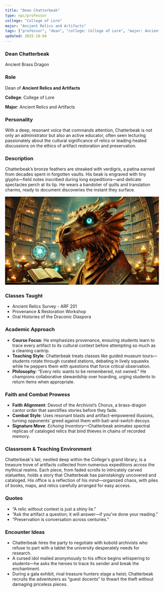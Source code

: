 ```yaml
---
title: "Dean Chatterbeak"
type: npc/professor
college: "College of Lore"
major: "Ancient Relics and Artifacts"
tags: ["professor", "dean", "college: College of Lore", "major: Ancient Relics and Artifacts","variant:brass"]
updated: 2025-10-04
---
```


### Dean Chatterbeak

Ancient Brass Dragon

### Role

Dean of **Ancient Relics and Artifacts**

**College**: College of Lore

**Major**: Ancient Relics and Artifacts

### Personality

With a deep, resonant voice that commands attention, Chatterbeak is not only an administrator but also an active educator, often seen lecturing passionately about the cultural significance of relics or leading heated discussions on the ethics of artifact restoration and preservation.

### Description

Chatterbeak’s bronze feathers are streaked with verdigris, a patina earned from decades spent in forgotten vaults. His beak is engraved with tiny glyphs—field notes inscribed during long expeditions—and delicate spectacles perch at its tip. He wears a bandolier of quills and translation charms, ready to document discoveries the instant they surface.

![21CD179C-81B8-4A2F-AE90-908CEF2F5417](/assets/images/21CD179C-81B8-4A2F-AE90-908CEF2F5417.webp)

### Classes Taught

- Ancient Relics Survey - ARF 201
- Provenance & Restoration Workshop
- Oral Histories of the Draconic Diaspora

### Academic Approach

- **Course Focus**: He emphasizes provenance, ensuring students learn to trace every artifact to its cultural context before attempting so much as a cleaning cantrip.
- **Teaching Style**: Chatterbeak treats classes like guided museum tours—students rotate through curated stations, debating in lively squawks while he peppers them with questions that force critical observation.
- **Philosophy**: “Every relic wants to be remembered, not owned.” He champions collaborative stewardship over hoarding, urging students to return items when appropriate.

### Faith and Combat Prowess

- **Faith Alignment**: Devout of the Archivist’s Chorus, a brass-dragon cantor order that sanctifies stories before they fade.
- **Combat Style**: Uses resonant blasts and artifact-empowered illusions, turning opponents’ greed against them with bait-and-switch decoys.
- **Signature Move**: *Echoing Inventory*—Chatterbeak animates spectral replicas of cataloged relics that bind thieves in chains of recorded memory.

### Classroom & Teaching Environment

Chatterbeak's lair, nestled deep within the College's grand library, is a treasure trove of artifacts collected from numerous expeditions across the mythical realms. Each piece, from faded scrolls to intricately carved statuettes, holds a story that Chatterbeak has painstakingly uncovered and cataloged. His office is a reflection of his mind—organized chaos, with piles of books, maps, and relics carefully arranged for easy access.

### Quotes

- “A relic without context is just a shiny lie.”
- “Ask the artifact a question; it will answer—if you’ve done your reading.”
- “Preservation is conversation across centuries.”

### Encounter Ideas

- Chatterbeak hires the party to negotiate with kobold archivists who refuse to part with a tablet the university desperately needs for research.
- A cursed idol mailed anonymously to his office begins whispering to students—he asks the heroes to trace its sender and break the enchantment.
- During a gala exhibit, rival treasure hunters stage a heist; Chatterbeak recruits the adventurers as “guest docents” to thwart the theft without damaging priceless pieces.
